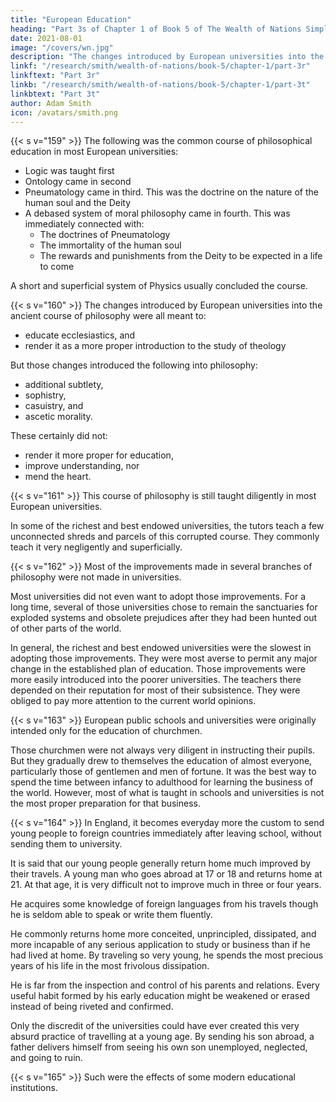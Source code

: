 ```yaml
---
title: "European Education"
heading: "Part 3s of Chapter 1 of Book 5 of The Wealth of Nations Simplified"
date: 2021-08-01
image: "/covers/wn.jpg"
description: "The changes introduced by European universities into the ancient course of philosophy were all meant to educate ecclesiastics"
linkf: "/research/smith/wealth-of-nations/book-5/chapter-1/part-3r"
linkftext: "Part 3r"
linkb: "/research/smith/wealth-of-nations/book-5/chapter-1/part-3t"
linkbtext: "Part 3t"
author: Adam Smith
icon: /avatars/smith.png
---
```



{{< s v="159" >}} The following was the common course of philosophical education in most European universities:
- Logic was taught first
- Ontology came in second
- Pneumatology came in third. This was the doctrine on the nature of the human soul and the Deity
- A debased system of moral philosophy came in fourth. This was immediately connected with: 
  - The doctrines of Pneumatology
  - The immortality of the human soul
  - The rewards and punishments from the Deity to be expected in a life to come

A short and superficial system of Physics usually concluded the course.


{{< s v="160" >}} The changes introduced by European universities into the ancient course of philosophy were all meant to: 
- educate ecclesiastics, and
- render it as a more proper introduction to the study of theology

But those changes introduced the following into philosophy: 
- additional subtlety,
- sophistry,
- casuistry, and
- ascetic morality.

These certainly did not:
- render it more proper for education,
- improve understanding, nor
- mend the heart.


{{< s v="161" >}} This course of philosophy is still taught diligently in most European universities.

In some of the richest and best endowed universities, the tutors teach a few unconnected shreds and parcels of this corrupted course.
They commonly teach it very negligently and superficially.


{{< s v="162" >}} Most of the improvements made in several branches of philosophy were not made in universities.

Most universities did not even want to adopt those improvements.
For a long time, several of those universities chose to remain the sanctuaries for exploded systems and obsolete prejudices after they had been hunted out of other parts of the world.

In general, the richest and best endowed universities were the slowest in adopting those improvements.
They were most averse to permit any major change in the established plan of education.
Those improvements were more easily introduced into the poorer universities.
The teachers there depended on their reputation for most of their subsistence.
They were obliged to pay more attention to the current world opinions.


{{< s v="163" >}} European public schools and universities were originally intended only for the education of churchmen.

Those churchmen were not always very diligent in instructing their pupils.
But they gradually drew to themselves the education of almost everyone, particularly those of gentlemen and men of fortune.
It was the best way to spend the time between infancy to adulthood for learning the business of the world.
However, most of what is taught in schools and universities is not the most proper preparation for that business.

{{< s v="164" >}} In England, it becomes everyday more the custom to send young people to foreign countries immediately after leaving school, without sending them to university.

It is said that our young people generally return home much improved by their travels.
A young man who goes abroad at 17 or 18 and returns home at 21.
At that age, it is very difficult not to improve much in three or four years.

He acquires some knowledge of foreign languages from his travels though he is seldom able to speak or write them fluently.

He commonly returns home more conceited, unprincipled, dissipated, and more incapable of any serious application to study or business than if he had lived at home.
By traveling so very young, he spends the most precious years of his life in the most frivolous dissipation.

He is far from the inspection and control of his parents and relations.
Every useful habit formed by his early education might be weakened or erased instead of being riveted and confirmed.

Only the discredit of the universities could have ever created this very absurd practice of travelling at a young age.
By sending his son abroad, a father delivers himself from seeing his own son unemployed, neglected, and going to ruin.


{{< s v="165" >}} Such were the effects of some modern educational institutions.
